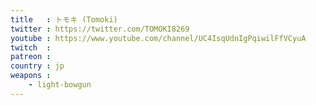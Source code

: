 ```yaml
---
title   : トモキ (Tomoki)
twitter : https://twitter.com/TOMOKI8269
youtube : https://www.youtube.com/channel/UC4IsqUdnIgPqiwilFfVCyuA
twitch  :
patreon :
country : jp
weapons :
    - light-bowgun
---
```

